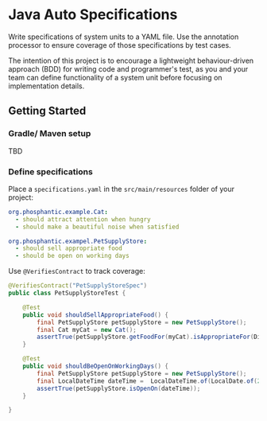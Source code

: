 # Java Auto Specifications

Write specifications of system units to a YAML file. Use the annotation processor to ensure coverage of those specifications by test cases.

The intention of this project is to encourage a lightweight behaviour-driven approach (BDD) for writing code and programmer's test, as you and your team can define functionality of a system unit before focusing on implementation details.

## Getting Started

### Gradle/ Maven setup
TBD

### Define specifications
Place a `specifications.yaml` in the `src/main/resources` folder of your project:
```yaml
org.phosphantic.example.Cat:
  - should attract attention when hungry
  - should make a beautiful noise when satisfied

org.phosphantic.exampel.PetSupplyStore:
  - should sell appropriate food
  - should be open on working days
```

Use `@VerifiesContract` to track coverage:

```java
@VerifiesContract("PetSupplyStoreSpec")
public class PetSupplyStoreTest {

    @Test
    public void shouldSellAppropriateFood() {
        final PetSupplyStore petSupplyStore = new PetSupplyStore();
        final Cat myCat = new Cat();
        assertTrue(petSupplyStore.getFoodFor(myCat).isAppropriateFor(DietaryType.CARNIVOROUS));
    }

    @Test
    public void shouldBeOpenOnWorkingDays() {
        final PetSupplyStore petSupplyStore = new PetSupplyStore();
        final LocalDateTime dateTime =  LocalDateTime.of(LocalDate.of(2024, 9, 4), LocalTime.of(10, 0));
        assertTrue(petSupplyStore.isOpenOn(dateTime));
    }

}
```
